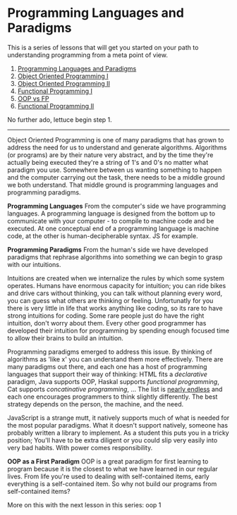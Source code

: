# Programming Languages and Paradigms
 
This is a series of lessons that will get you started on your path to understanding programming from a meta point of view.  
1. [Programming Languages and Paradigms]()
2. [Object Oriented Programming I]()
3. [Object Oriented Programming II]()
4. [Functional Programming I]()
5. [OOP vs FP]()
6. [Functional Programming II]()

No further ado, lettuce begin step 1.
___ 



Object Oriented Programming is one of many paradigms that has grown to address the need for us to understand and generate algorithms.  Algorithms (or programs) are by their nature very abstract, and by the time they're actually being executed they're a string of 1's and 0's no matter what paradigm you use.  Somewhere between us wanting something to happen and the computer carrying out the task, there needs to be a middle ground we both understand. That middle ground is programming languages and programming paradigms.  

**Programming Languages**
From the computer's side we have programming languages.  A programming language is designed from the bottom up to communicate with your computer - to compile to machine code and be executed.  At one conceptual end of a programming language is machine code, at the other is human-decipherable syntax.  JS for example. 

**Programming Paradigms**
From the human's side we have developed paradigms that rephrase algorithms into something we can begin to grasp with our intuitions.  

Intuitions are created when we internalize the rules by which some system operates.  Humans have enormous capacity for intuition; you can ride bikes and drive cars without thinking, you can talk without planning every word, you can guess what others are thinking or feeling.  Unfortunatly for you there is very little in life that works anything like coding, so its rare to have strong intuitions for coding.  Some rare people just do have the right intuition, don't worry about them.  Every other good programmer has developed their intuition for programming by spending enough focused time to allow their brains to build an intuition. 

Programming paradigms emerged to address this issue.  By thinking of algorithms as 'like x' you can understand them more effectively.  There are many paradigms out there, and each one has a host of programming languages that support their way of thinking: HTML fits a _declarative_ paradigm, Java supports OOP, Haskal supports _functional programming_, Cat supports _concatinative programming_, ... The list is [nearly endless](https://en.wikipedia.org/wiki/List_of_programming_languages) and each one encourages programmers to think slightly differently. The best strategy depends on the person, the machine, and the need.

JavaScript is a strange mutt, it natively supports much of what is needed for the most popular paradigms.  What it doesn't support natively, someone has probably written a library to implement.  As a student this puts you in a tricky position; You'll have to be extra diligent or you could slip very easily into very bad habits. With power comes responsibility. 

**OOP as a First Paradigm**
OOP is a great paradigm for first learning to program because it is the closest to what we have learned in our regular lives.  From life you're used to dealing with self-contained items, early everything is a self-contained item.  So why not build our programs from self-contained items?  

More on this with the next lesson in this series: oop 1